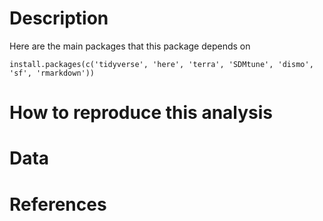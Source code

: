 # Description

Here are the main packages that this package depends on

```
install.packages(c('tidyverse', 'here', 'terra', 'SDMtune', 'dismo', 'sf', 'rmarkdown'))
```

# How to reproduce this analysis



# Data



# References

